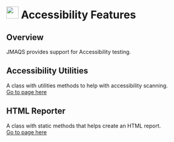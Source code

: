 # <img src="resources/jmaqslogo.jpg" height="32" width="32"> Accessibility Features

## Overview
JMAQS provides support for Accessibility testing.

## Accessibility Utilities
A class with utilities methods to help with accessibility scanning.  
[Go to page here](../accessibility/AccessibilityUtilities.md)

## HTML Reporter
A class with static methods that helps create an HTML report.  
[Go to page here](../accessibility/HtmlReporter.md)

